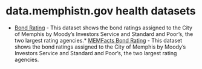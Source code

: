# data.memphistn.gov health datasets
* [Bond Rating](https://data.memphistn.gov/d/h3u8-55zb) - This dataset shows the bond ratings assigned to the City of Memphis by Moody’s Investors Service and Standard and Poor’s, the two largest rating agencies.* [MEMFacts Bond Rating](https://data.memphistn.gov/d/3ny4-p4c8) - This dataset shows the bond ratings assigned to the City of Memphis by Moody’s Investors Service and Standard and Poor’s, the two largest rating agencies.